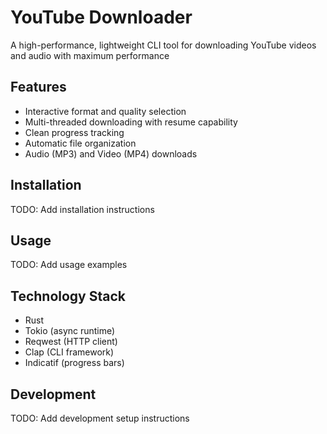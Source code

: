 # YouTube Downloader

A high-performance, lightweight CLI tool for downloading YouTube videos and audio with maximum performance

## Features

- Interactive format and quality selection
- Multi-threaded downloading with resume capability
- Clean progress tracking
- Automatic file organization
- Audio (MP3) and Video (MP4) downloads

## Installation

TODO: Add installation instructions

## Usage

TODO: Add usage examples

## Technology Stack

- Rust
- Tokio (async runtime)
- Reqwest (HTTP client)
- Clap (CLI framework)
- Indicatif (progress bars)

## Development

TODO: Add development setup instructions